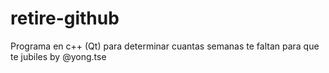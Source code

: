 # retire-github
Programa en c++ (Qt) para determinar cuantas semanas te faltan para que te jubiles by @yong.tse
